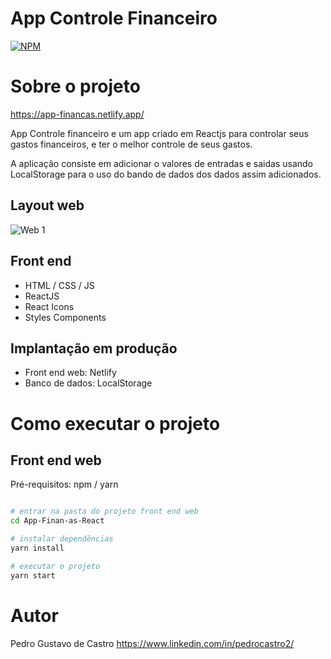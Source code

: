 # App Controle Financeiro 
[![NPM](https://img.shields.io/npm/l/react)](https://github.com/devsuperior/sds1-wmazoni/blob/master/LICENSE) 

# Sobre o projeto

https://app-financas.netlify.app/

App Controle financeiro e um app criado em Reactjs para controlar seus gastos financeiros, e ter o melhor controle de seus gastos. 

A aplicação consiste em adicionar o valores de entradas e saidas usando LocalStorage para o uso do bando de dados dos dados assim adicionados.

## Layout web
![Web 1](https://github.com/PedroCastrro/App-Finan-as-React/blob/main/app%20finan%C3%A7as.png)


## Front end
- HTML / CSS / JS
- ReactJS
- React Icons
- Styles Components
## Implantação em produção
- Front end web: Netlify
- Banco de dados: LocalStorage

# Como executar o projeto

## Front end web
Pré-requisitos: npm / yarn

```bash

# entrar na pasta do projeto front end web
cd App-Finan-as-React

# instalar dependências
yarn install

# executar o projeto
yarn start
```

# Autor

Pedro Gustavo de Castro
https://www.linkedin.com/in/pedrocastro2/

